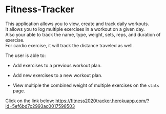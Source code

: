 # Fitness-Tracker
This application allows you to view, create and track daily workouts.  
It allows you to log multiple exercises in a workout on a given day.  
Also your able to track the name, type, weight, sets, reps, and duration of exercise.  
For cardio exercise, it will track the distance traveled as well. 

The user is able to:

  *  Add exercises to a previous workout plan.

  * Add new exercises to a new workout plan.

  * View multiple the combined weight of multiple exercises on the `stats` page.

Click on the link below:
https://fitness2020tracker.herokuapp.com/?id=5ef6bd7c2993ac0017598503




